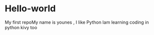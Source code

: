 # Hello-world
My first repoMy name is younes , I like Python 
Iam learning coding in python
kivy too
